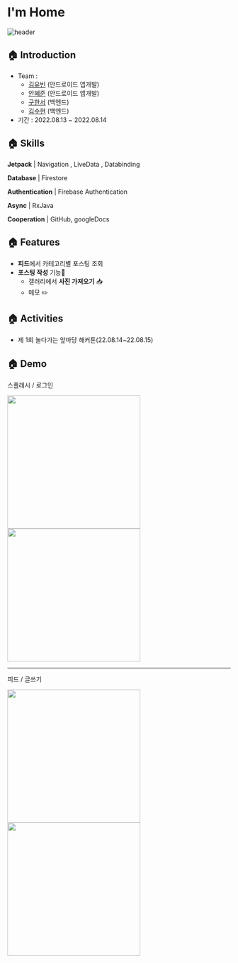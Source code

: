 # I'm Home
![header](https://capsule-render.vercel.app/api?type=rounded&color=446DEB&height=200&section=header&text=I'm%20Home&fontSize=90&fontColor=ffffff&desc='I'들을%20위한%20일상공유%20플랫폼&descSize=27&descAlign=30&descAlignY=20&fontAlign=50&fontAlignY=60)


## 🏠 Introduction

- Team :
  - [김유빈](https://github.com/gogumaC) (안드로이드 앱개발)
  - [안혜준](https://github.com/jagaldol) (안드로이드 앱개발)
  -  [구한서](https://github.com/goohanseo) (백엔드)
  - [김수현](https://github.com/suhyun0918?tab=repositories) (백엔드)
- 기간 : 2022.08.13 ~ 2022.08.14


## 🏠 Skills

**Jetpack** | Navigation , LiveData , Databinding

**Database** | Firestore

**Authentication** | Firebase Authentication

**Async** | RxJava

**Cooperation** | GitHub, googleDocs


## 🏠 Features

- **피드**에서 카테고리별 포스팅 조회
- **포스팅 작성** 기능📸
    - 갤러리에서 **사진 가져오기** 📥
    - 메모 ✏️



## 🏠 Activities

- 제 1회 놀다가는 앞마당 해커톤(22.08.14~22.08.15)


## 🏠 Demo

스플래시 / 로그인

<img src="https://github.com/gogumaC/ImHome/assets/59639035/12962c4d-3e59-41f9-9f00-3822c8e0bca2" width=300px>

<img src="https://github.com/gogumaC/ImHome/assets/59639035/4f5471db-5deb-4f1e-a73c-d8b52c7d0f56" width=300px>

---

피드 / 글쓰기

<img src="https://github.com/gogumaC/ImHome/assets/59639035/8a0d80d7-804f-4793-a855-34e76cffda5b" width=300px>

<img src="https://github.com/gogumaC/ImHome/assets/59639035/a2319074-0c46-4dd8-bbba-d4594dd06efb" width=300px>




